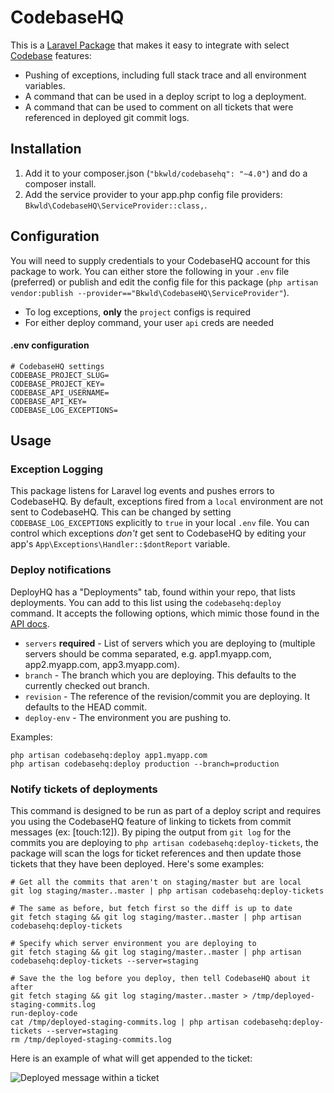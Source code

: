 # CodebaseHQ

This is a [Laravel Package](http://laravel.com/) that makes it easy to integrate with select [Codebase](http://www.codebasehq.com/) features:

* Pushing of exceptions, including full stack trace and all environment variables.
* A command that can be used in a deploy script to log a deployment.
* A command that can be used to comment on all tickets that were referenced in deployed git commit logs.

## Installation

1. Add it to your composer.json (`"bkwld/codebasehq": "~4.0"`) and do a composer install.
2. Add the service provider to your app.php config file providers: `Bkwld\CodebaseHQ\ServiceProvider::class,`.


## Configuration

You will need to supply credentials to your CodebaseHQ account for this package to work. You can either store the following in your `.env` file (preferred) or publish and edit the config file for this package (`php artisan vendor:publish --provider=="Bkwld\CodebaseHQ\ServiceProvider"`).

- To log exceptions, **only** the `project` configs is required
- For either deploy command, your user `api` creds are needed

#### .env configuration

```
# CodebaseHQ settings
CODEBASE_PROJECT_SLUG=
CODEBASE_PROJECT_KEY=
CODEBASE_API_USERNAME=
CODEBASE_API_KEY=
CODEBASE_LOG_EXCEPTIONS=
```


## Usage

### Exception Logging

This package listens for Laravel log events and pushes errors to CodebaseHQ.  By default, exceptions fired from a `local` environment are not sent to CodebaseHQ.  This can be changed by setting `CODEBASE_LOG_EXCEPTIONS` explicitly to `true` in your local `.env` file.  You can control which exceptions *don't* get sent to CodebaseHQ by editing your app's `App\Exceptions\Handler::$dontReport` variable.

### Deploy notifications

DeployHQ has a "Deployments" tab, found within your repo, that lists deployments.  You can add to this list using the `codebasehq:deploy` command.  It accepts the following options, which mimic those found in the [API docs](http://support.codebasehq.com/kb/repositories/deployments).

- `servers` **required** - List of servers which you are deploying to (multiple servers should be comma separated, e.g. app1.myapp.com, app2.myapp.com, app3.myapp.com).
- `branch` - The branch which you are deploying. This defaults to the currently checked out branch.
- `revision` - The reference of the revision/commit you are deploying. It defaults to the HEAD commit.
- `deploy-env` - The environment you are pushing to.

Examples:

	php artisan codebasehq:deploy app1.myapp.com
	php artisan codebasehq:deploy production --branch=production

### Notify tickets of deployments

This command is designed to be run as part of a deploy script and requires you using the CodebaseHQ feature of linking to tickets from commit messages (ex: [touch:12]).  By piping the output from `git log` for the commits you are deploying to `php artisan codebasehq:deploy-tickets`, the package will scan the logs for ticket references and then update those tickets that they have been deployed.  Here's some examples:

	# Get all the commits that aren't on staging/master but are local
	git log staging/master..master | php artisan codebasehq:deploy-tickets

	# The same as before, but fetch first so the diff is up to date
	git fetch staging && git log staging/master..master | php artisan codebasehq:deploy-tickets

	# Specify which server environment you are deploying to
	git fetch staging && git log staging/master..master | php artisan codebasehq:deploy-tickets --server=staging

	# Save the the log before you deploy, then tell CodebaseHQ about it after
	git fetch staging && git log staging/master..master > /tmp/deployed-staging-commits.log
	run-deploy-code
	cat /tmp/deployed-staging-commits.log | php artisan codebasehq:deploy-tickets --server=staging
	rm /tmp/deployed-staging-commits.log

Here is an example of what will get appended to the ticket:

![Deployed message within a ticket](http://f.cl.ly/items/342g2T0a04103m031q0Q/PNG.png)
